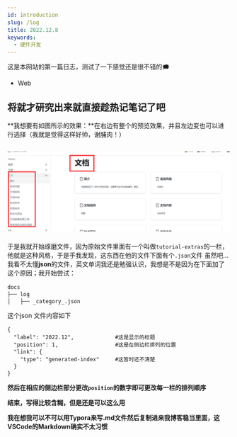 ```yaml
---
id: introduction
slug: /log
title: 2022.12.8
keywords:
  - 硬件开发
---
```


这是本网站的第一篇日志，测试了一下感觉还是很不错的🗯

- Web

## 将就才研究出来就直接趁热记笔记了吧

**我想要有如图所示的效果：**在右边有整个的预览效果，并且左边变也可以进行选择（我就是觉得这样好帅，谢脯肉！）

![想要的效果](../../static/img_log/Page1.jpg)
-------------------
于是我就开始琢磨文件，因为原始文件里面有一个叫做`tutorial-extras`的一栏，他就是这种风格，于是乎我发现，这东西在他的文件下面有个`.json`文件
虽然吧...我看不太懂**json**的文件，英文单词我还是勉强认识，我想是不是因为在下面加了这个原因；我开始尝试：
```
docs
├── log                           
│   ├── _category_.json     
```        

这个json 文件内容如下
```
{
  "label": "2022.12",             #这是显示的标题
  "position": 1,                  #这是在侧边栏排列的位置
  "link": {
    "type": "generated-index"     #这暂时还不清楚
  }
}
```
**然后在相应的侧边栏部分更改`position`的数字即可更改每一栏的排列顺序**


**结束，写得比较含糊，但是还是可以这么用**

**我在想我可以不可以用Typora来写.md文件然后复制进来我博客稳当里面，这VSCode的Markdown确实不太习惯**
